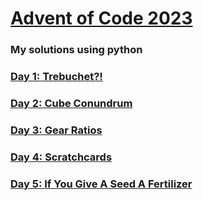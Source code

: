 # [Advent of Code 2023](https://adventofcode.com/2023)

### My solutions using python

### [Day 1: Trebuchet?!](/d01)
### [Day 2: Cube Conundrum](/d02)
### [Day 3: Gear Ratios](/d03)
### [Day 4: Scratchcards](/d04)
### [Day 5: If You Give A Seed A Fertilizer](/d05)
